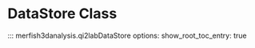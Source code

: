 # DataStore Class

::: merfish3danalysis.qi2labDataStore
    options:
      show_root_toc_entry: true